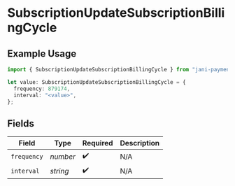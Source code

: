 # SubscriptionUpdateSubscriptionBillingCycle

## Example Usage

```typescript
import { SubscriptionUpdateSubscriptionBillingCycle } from "jani-payments/models/operations";

let value: SubscriptionUpdateSubscriptionBillingCycle = {
  frequency: 879174,
  interval: "<value>",
};
```

## Fields

| Field              | Type               | Required           | Description        |
| ------------------ | ------------------ | ------------------ | ------------------ |
| `frequency`        | *number*           | :heavy_check_mark: | N/A                |
| `interval`         | *string*           | :heavy_check_mark: | N/A                |
